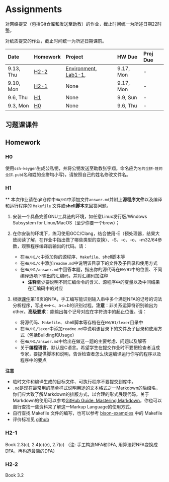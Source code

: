 # Assignments

对网络提交（包括Git仓库和发送至助教）的作业，截止时间统一为所述日期22时整。

对纸质提交的作业，截止时间统一为所述日期课前。


| Date       | Homework        | Project                                  | HW Due     | Proj Due                                 |
| :--------- | :-------------- | :--------------------------------------- | :--------- | :--------------------------------------- |
| 9.13, Thu   | [H2-2](#h2-2)       | [Environment](https://clarazhang.gitbooks.io/compiler-f2018/content/environment.html), [Lab1-1](https://clarazhang.gitbooks.io/compiler-f2018/content/projects/parser.html),  | 9.17, Mon  | -                                        |
| 9.10, Mon   | [H2-1](#h2-1)       | None                                     | 9.17, Mon  | -                                        |
| 9.6, Thu   | [H1](#h1)       | None                                     | 9.9, Sun  | -                                        |
| 9.3, Mon   | [H0](#h0)       | None                                     | 9.6, Thu  | -                                        |

## 习题课课件


## Homework

### H0

使用`ssh-keygen`生成公私钥，并将公钥发送至助教张宇翔。命名应为`名的全拼-姓的全拼.pub`(名和姓的全拼均小写)，请按照自己的姓名修改文件名。

### H1
**
本次作业请在git仓库中`HW/H1`中添加文件`answer.md`并附上**源程序文件**以及编译和运行程序的 `Makefile` 文件或**shell脚本**来回答问题。

1. 安装一个具备完善GNU工具链的环境，如任意Linux发行版/Windows Subsystem for Linux/MacOS（至少你要一个brew）；

2. 在你安装的环境下，练习使用GCC/Clang，结合使用-E（预处理器，结果大致阅读了解，在作业中指出做了哪些类型的变换）、-S、-c、-o、-m32/64参数，观察程序编译后输出的代码。请：
	- 在`HW/H1/c`中添加你的源程序、`Makefile`、shell脚本等
	- 在`HW/H1/c`中添加`readme.md`中说明该目录下的文件及子目录和使用方式
	- 在`HW/H1/answer.md`中回答本题，指出你的源代码在`HW/H1`中的位置、不同编译选项下输出的汇编码，并对汇编码加注释
	  - **注释**至少要说明不同汇编命令的含义、源程序中的变量以及中间结果在汇编码中的对应

3. 根据[课件](http://staff.ustc.edu.cn/~yuzhang/compiler/2017f/lectures/lexicalAnalysis.pdf)第16页的NFA，手工编写能识别输入串中多个满足NFA的记号的词法分析程序，写出<==><、a<=b的识别过程。**注意**：非关系运算符识别输出为other。**高级要求**：能输出每个记号对应在字符流中的起止位置。请：
	- 将源代码、`Makefile`、shell脚本等存档在在`HW/H1/lexer`目录中
	- 在`HW/H1/lexer`中添加`readme.md`中说明该目录下的文件及子目录和使用方式（包括Building和Usage）
	- 在`HW/H1/answer.md`中给出在做这一题的主要考虑、问题以及解答
	- 关于**编程语言**，默认是C语言。希望学生在提交作业时不要把检查者当成专家，要提供脚本和说明，告诉检查者怎么快速编译运行你写的程序以及程序中的要点


**注意**

- 临时文件和编译生成的目标文件、可执行程序不要提交到库中。
- `.md`是现在最常用的简单样式说明用途的文本格式之一Markdown的后缀名，你们应大致了解Markdown的排版方式，以合理的形式展现代码。关于Markdown的使用可以参考[GitHub Guide: Mastering Markdown](https://guides.github.com/features/mastering-markdown)，你也可以自行查找一些资料来了解这一Markup Language的使用方式。
- 自行查找 Makefile 文件的编写，也可以参考 [bison-examples](http://staff.ustc.edu.cn/~yuzhang/compiler/proj/bison-examples.zip) 中的 Makefile
- 评价标准见 [github](https://github.com/ustc-compiler/2018fall/blob/master/hwevalstd.xlsx)

### H2-1
Book 2.3\(c\), 2.4\(c\)\(e\), 2.7\(c\) （注: 手工构造NFA和DFA, 用算法将NFA变换成DFA，再构造最简的DFA）

### H2-2
Book 3.2
